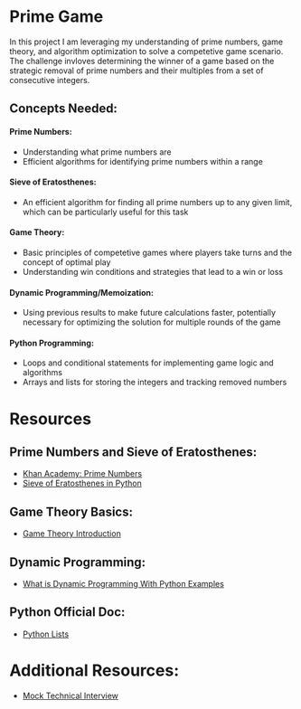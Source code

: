 # Prime Game

In this project I am leveraging my understanding of prime numbers, game theory, and algorithm optimization to solve a competetive game scenario. The challenge invloves determining the winner of a game based on the strategic removal of prime numbers and their multiples from a set of consecutive integers.

## Concepts Needed:

#### Prime Numbers:
- Understanding what prime numbers are
- Efficient algorithms for identifying prime numbers within a range

#### Sieve of Eratosthenes:
- An efficient algorithm for finding all prime numbers up to any given limit, which can be particularly useful for this task

#### Game Theory:
- Basic principles of competetive games where players take turns and the concept of optimal play
- Understanding win conditions and strategies that lead to a win or loss

#### Dynamic Programming/Memoization:
- Using previous results to make future calculations faster, potentially necessary for optimizing the solution for multiple rounds of the game

#### Python Programming:
- Loops and conditional statements for implementing game logic and algorithms
- Arrays and lists for storing the integers and tracking removed numbers

# Resources

## Prime Numbers and Sieve of Eratosthenes:
- [Khan Academy: Prime Numbers](https://www.khanacademy.org/math/cc-fourth-grade-math/imp-factors-multiples-and-patterns/imp-prime-and-composite-numbers/v/prime-numbers)
- [Sieve of Eratosthenes in Python](https://www.geeksforgeeks.org/sieve-of-eratosthenes/)

## Game Theory Basics:
- [Game Theory Introduction](https://www.investopedia.com/terms/g/gametheory.asp)

## Dynamic Programming:
- [What is Dynamic Programming With Python Examples](https://skerritt.blog/dynamic-programming/)

## Python Official Doc:
- [Python Lists](https://docs.python.org/3/tutorial/introduction.html#lists)

# Additional Resources:
- [Mock Technical Interview](https://www.youtube.com/watch?v=Jw2pniZCLi8)

